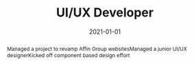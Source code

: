 ---
title: 'UI/UX Developer'
date: '2021-01-01'
duration: 'Jan - March 2021'
company: 'Digital Banking, Affin Bank'
location: 'Kuala Lumpur, Malaysia'
keyword: [ui, ux, web development]
hasContent: false
abstract: [Managed a project to revamp Affin Group websites, Managed a junior UI/UX designer, Kicked off component based design effort]
---